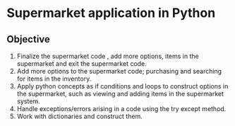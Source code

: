 # Supermarket application in Python

## Objective

1. Finalize the supermarket code , add more options, items in the supermarket and exit the supermarket code.
2. Add more options to the supermarket code; purchasing and searching for items in the inventory.
3. Apply python concepts as if conditions and loops to construct options in the supermarket, such as viewing and adding items in the supermarket system.
4. Handle exceptions/errors arising in a code using the try except method.
5. Work with dictionaries and construct them.
